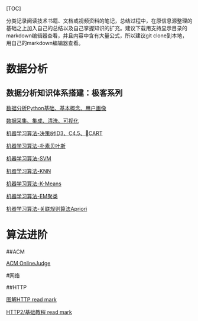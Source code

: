 [TOC]

分类记录阅读技术书籍、文档或视频资料的笔记，总结过程中，在原信息源整理的基础之上加入自己的总结以及自己掌握知识的扩充。建议下载用支持显示目录的markdown编辑器查看，并且内容中含有大量公式，所以建议git clone到本地，用自己的markdown编辑器查看。

# **数据分析**

## 数据分析知识体系搭建：极客系列

[数据分析Python基础、基本概念、用户画像](https://github.com/onlyAngelia/Read-Mark/blob/master/数据分析/geekTime/数据分析-geekTimeNote.md)

[数据采集、集成、清洗、可视化](https://github.com/onlyAngelia/Read-Mark/blob/master/数据分析/geekTime/数据采集、集成、变换、可视化.md)

[机器学习算法-决策树ID3、C4.5、CART](https://github.com/onlyAngelia/Read-Mark/blob/master/数据分析/geekTime/决策树-ID3.C4.5CART.md)

[机器学习算法-朴素贝叶斯](https://github.com/onlyAngelia/Read-Mark/blob/master/数据分析/geekTime/朴素贝叶斯.md)

[机器学习算法-SVM](https://github.com/onlyAngelia/Read-Mark/blob/master/数据分析/geekTime/SVM.md)

[机器学习算法-KNN](https://github.com/onlyAngelia/Read-Mark/blob/master/数据分析/geekTime/KNN.md)

[机器学习算法-K-Means](https://github.com/onlyAngelia/Read-Mark/blob/master/数据分析/geekTime/K-Means.md)

[机器学习算法-EM聚类](https://github.com/onlyAngelia/Read-Mark/blob/master/数据分析/geekTime/EM聚类.md)

[机器学习算法-关联规则算法Apriori](https://github.com/onlyAngelia/Read-Mark/blob/master/数据分析/geekTime/关联规则算法-Apriori.md)



# **算法进阶**

##ACM

[ACM OnlineJudge](http://acm.zju.edu.cn/onlinejudge/showProblem.do?problemId=1)

#网络

##HTTP

[图解HTTP read mark](https://github.com/onlyAngelia/Read-Mark/blob/master/HTTP/HTTP图解mark.md)

[HTTP2/基础教程 read mark](https://github.com/onlyAngelia/Read-Mark/blob/master/HTTP/HTTP2基础和实践.md)

